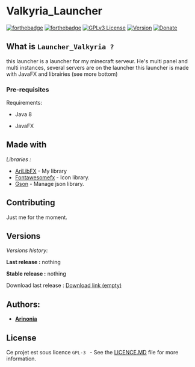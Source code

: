 
# Valkyria_Launcher

  

[![forthebadge](https://forthebadge.com/images/badges/made-with-java.svg)](https://www.java.com/fr/)  [![forthebadge](https://forthebadge.com/images/badges/uses-git.svg)](https://github.com/)
[![GPLv3 License](https://img.shields.io/badge/License-GPL%20v3-yellow.svg)](https://opensource.org/licenses/) [![Version](https://badge.fury.io/gh/tterb%2FHyde.svg)](https://badge.fury.io/gh/tterb%2FHyde) [![Donate](https://img.shields.io/badge/$-support-ff69b4.svg?style=flat)](paypal.me/ArinoniaDev)

  

## What is `Launcher_Valkyria ?`

this launcher is a launcher for my minecraft serveur.
He's multi panel and multi instances, several servers are on the launcher
this launcher is made with JavaFX and librairies (see more bottom)

  

  

### Pre-requisites

  

Requirements:

- Java 8

- JavaFX

  

## Made with
  
_Libraries :_

*  [AriLibFX](https://github.com/Arinonia/AriLibFX) - My library
*  [Fontawesomefx](https://bitbucket.org/Jerady/fontawesomefx/src/master/) - Icon library.
*  [Gson](https://github.com/google/gson) - Manage json library.


## Contributing

  

Just me for the moment.

  

## Versions

_Versions history:_

**Last release :** nothing

**Stable release :** nothing

Download last release : [Download link (empty)](#)

## Authors:

* [**Arinonia**](https://github.com/Arinonia)

## License

 
Ce projet est sous licence ``GPL-3 `` - See the [LICENCE.MD](https://github.com/Arinonia/Launcher_Valkyria/LICENCE.MD) file for more information.